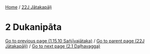 
[Home](/) / [22J Jātakapāḷi](../22J.md)

# 2 Dukanipāta


[Go to previous page (1.15.10 Sañjīvajātaka)](1/1.15/1.15.10.md) / [Go to parent page (22J Jātakapāḷi)](0.md) / [Go to next page (2.1 Daḷhavagga)](2/2.1.md)


